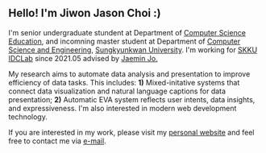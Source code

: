 ## Hello! I'm Jiwon Jason Choi :)

I'm senior undergraduate stundent at Department of [Computer Science Education](https://comedu.skku.edu), and incomning master student at Department of [Computer Science and Engineering](https://cs.skku.edu), [Sungkyunkwan University](https://skku.edu/). I'm working for [SKKU IDCLab](https://idclab.skku.edu/) since 2021.05 advised by [Jaemin Jo.](https://github.com/e-)

 
My research aims to automate data analysis and presentation to improve efficiency of data tasks. This includes: **1)** Mixed-initative systems that connect data visualization and natural language captions for data presentation; **2)** Automatic EVA system reflects user intents, data insights, and expressiveness. I'm also interested in modern web development technology.

If you are interested in my work, please visit my [personal website](https://jasonchoi.dev) and feel free to contact me via [e-mail](mailto://jasonchoi3@g.skku.edu). 
